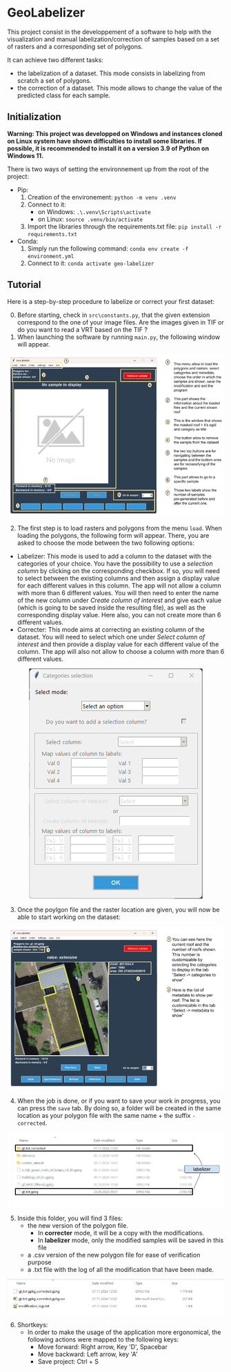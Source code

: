 # GeoLabelizer 
This project consist in the developpement of a software to help with the visualization and manual labelization/correction of samples based on a set of rasters and a corresponding set of polygons.

It can achieve two different tasks:
- the labelization of a dataset. This mode consists in labelizing from scratch a set of polygons.
- the correction of a dataset. This mode allows to change the value of the predicted class for each sample.

## Initialization
**Warning: This project was developped on Windows and instances cloned on Linux system have shown difficulties to install some libraries. If possible, it is recommended to install it on a version 3.9 of Python on Windows 11.**

There is two ways of setting the environnement up from the root of the project:
- Pip:
  1) Creation of the environement: `python -m venv .venv`
  2) Connect to it:
      - on Windows: `.\.venv\Scripts\activate`
      - on Linux: `source .venv/bin/activate`
  4) Import the libraries through the requirements.txt file: `pip install -r requirements.txt`
- Conda:
  1) Simply run the following command: `conda env create -f environment.yml`
  2) Connect to it: `conda activate geo-labelizer`
      
## Tutorial
Here is a step-by-step procedure to labelize or correct your first dataset:

0) Before starting, check in `src\constants.py`, that the given extension correspond to the one of your image files. Are the images given in TIF or do you want to read a VRT based on the TIF ? 
1) When launching the software by running `main.py`, the following window will appear.

<center>
    <img src="src/images/images_tuto/labelizer_tuto_panel_0.png" alt="Description of image">
</center>

2)  The first step is to load rasters and polygons from the menu `load`. When loading the polygons, the following form will appear. There, you are asked to choose the mode between the two following options:
  - Labelizer: This mode is used to add a column to the dataset with the categories of your choice. You have the possibility to use a _selection column_ by clicking on the corresponding checkbox. If so, you will need to select between the existing columns and then assign a display value for each different values in this column. The app will not allow a column with more than 6 different values. You will then need to enter the name of the new column under _Create column of interest_ and give each value (which is going to be saved inside the resulting file), as well as the corresponding display value. Here also, you can not create more than 6 different values.
  - Correcter: This mode aims at correcting an existing column of the dataset. You will need to select which one under _Select column of interest_ and then provide a display value for each different value of the column. The app will also not allow to choose a column with more than 6 different values.
<center>
    <img src="src/images/images_tuto/img_1.png" alt="Description of image">
</center>

3) Once the poylgon file and the raster location are given, you will now be able to start working on the dataset:

<center>
    <img src="src/images/images_tuto/labelizer_tuto_panel_1.png" alt="Description of image">
</center>

4) When the job is done, or if you want to save your work in progress, you can press the `save` tab. By doing so, a folder will be created in the same location as your polygon file with the same name + the suffix `-corrected`.

<center>
    <img src="src/images/images_tuto/labelizer_tuto_panel_2.png" alt="Description of image">
</center>

5) Inside this folder, you will find 3 files:
   -  the new version of the polygon file. 
      - In **correcter** mode, it will be a copy with the modifications.
      - In **labelizer** mode, only the modified samples will be saved in this file
   - a .csv version of the new polygon file for ease of verification purpose
   - a .txt file with the log of all the modification that have been made.
<center>
    <img src="src/images/images_tuto/img_4.png" alt="Description of image">
</center>

6) Shortkeys:
   - In order to make the usage of the application more ergonomical, the following actions were mapped to the following keys:
      - Move forward: Right arrow, Key 'D', Spacebar
      - Move backward: Left arrow, key 'A'
      - Save project: Ctrl + S



